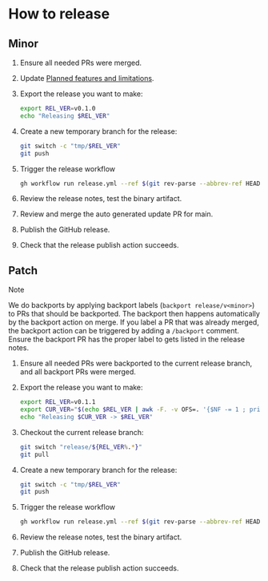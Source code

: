 # How to release

## Minor

1. Ensure all needed PRs were merged.

2. Update [Planned features and limitations](../docs/docs/architecture/features-limitations.md).

3. Export the release you want to make:

    ```sh
    export REL_VER=v0.1.0
    echo "Releasing $REL_VER"
    ```

4. Create a new temporary branch for the release:

    ```sh
    git switch -c "tmp/$REL_VER"
    git push
    ```

5. Trigger the release workflow

    ```sh
    gh workflow run release.yml --ref $(git rev-parse --abbrev-ref HEAD) -f kind=minor -f version="$REL_VER"
    ```

6. Review the release notes, test the binary artifact.

7. Review and merge the auto generated update PR for main.

8. Publish the GitHub release.

9. Check that the release publish action succeeds.

## Patch

> [!NOTE]
> We do backports by applying backport labels (`backport release/v<minor>`) to PRs that should be backported.
> The backport then happens automatically by the backport action on merge. If you label a PR that was already
> merged, the backport action can be triggered by adding a `/backport` comment. Ensure the backport PR has
> the proper label to gets listed in the release notes.

1. Ensure all needed PRs were backported to the current release branch, and all backport PRs were merged.

2. Export the release you want to make:

    ```sh
    export REL_VER=v0.1.1
    export CUR_VER="$(echo $REL_VER | awk -F. -v OFS=. '{$NF -= 1 ; print}')"
    echo "Releasing $CUR_VER -> $REL_VER"
    ```

3. Checkout the current release branch:

   ```sh
   git switch "release/${REL_VER%.*}"
   git pull
   ```

4. Create a new temporary branch for the release:

    ```sh
    git switch -c "tmp/$REL_VER"
    git push
    ```

5. Trigger the release workflow

    ```sh
    gh workflow run release.yml --ref $(git rev-parse --abbrev-ref HEAD) -f kind=patch -f version="$REL_VER"
    ```

6. Review the release notes, test the binary artifact.

7. Publish the GitHub release.

8. Check that the release publish action succeeds.
